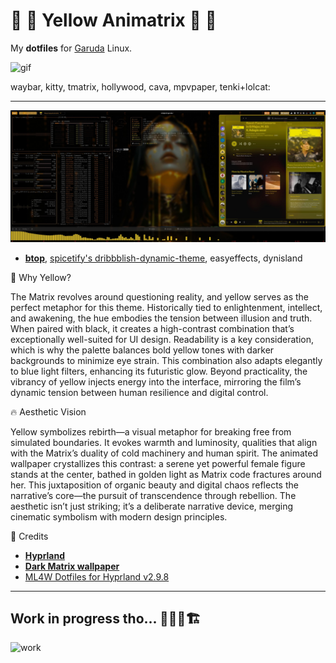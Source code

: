 # 💛 💊 Yellow Animatrix 💊 💛
My **dotfiles** for [Garuda](https://garudalinux.org/) Linux.

![gif](https://github.com/neomikr0n/dotfiles/blob/6c1871171389335dc5a64a04b7ff3c39be931801/share/video/Kooha-2025-02-10-21-15-32%20(freeconvert).gif)


waybar, kitty, tmatrix, hollywood, cava, mpvpaper, tenki+lolcat:

---
![special](https://github.com/neomikr0n/dotfiles/blob/b7006fffd2666158e46f18c82e0f7fb6ddbe02bb/share/images/ss_2025-02-22_13-00_08_garuda.jpeg)

- **[btop](https://github.com/aristocratos/btop)**, [spicetify's dribbblish-dynamic-theme](https://github.com/JulienMaille/dribbblish-dynamic-theme), easyeffects, dynisland

🌟 Why Yellow?

The Matrix revolves around questioning reality, and yellow serves as the perfect metaphor for this theme. Historically tied to enlightenment, intellect, and awakening, the hue embodies the tension between illusion and truth. When paired with black, it creates a high-contrast combination that’s exceptionally well-suited for UI design. Readability is a key consideration, which is why the palette balances bold yellow tones with darker backgrounds to minimize eye strain. This combination also adapts elegantly to blue light filters, enhancing its futuristic glow. Beyond practicality, the vibrancy of yellow injects energy into the interface, mirroring the film’s dynamic tension between human resilience and digital control.

🔥 Aesthetic Vision

Yellow symbolizes rebirth—a visual metaphor for breaking free from simulated boundaries. It evokes warmth and luminosity, qualities that align with the Matrix’s duality of cold machinery and human spirit. The animated wallpaper crystallizes this contrast: a serene yet powerful female figure stands at the center, bathed in golden light as Matrix code fractures around her. This juxtaposition of organic beauty and digital chaos reflects the narrative’s core—the pursuit of transcendence through rebellion. The aesthetic isn’t just striking; it’s a deliberate narrative device, merging cinematic symbolism with modern design principles.


🙏 Credits  

- **[Hyprland](https://github.com/topics/hyprland)** 
- **[Dark Matrix wallpaper](https://steamcommunity.com/sharedfiles/filedetails/?id=3379944332)**  
- [ML4W Dotfiles for Hyprland v2.9.8](https://github.com/mylinuxforwork/dotfiles)
     

---

## Work in progress tho... 🚜👷🚧🏗️
![work](https://user-images.githubusercontent.com/74038190/215283228-89a6af16-23b1-4144-ac9b-064dc973b3db.gif)